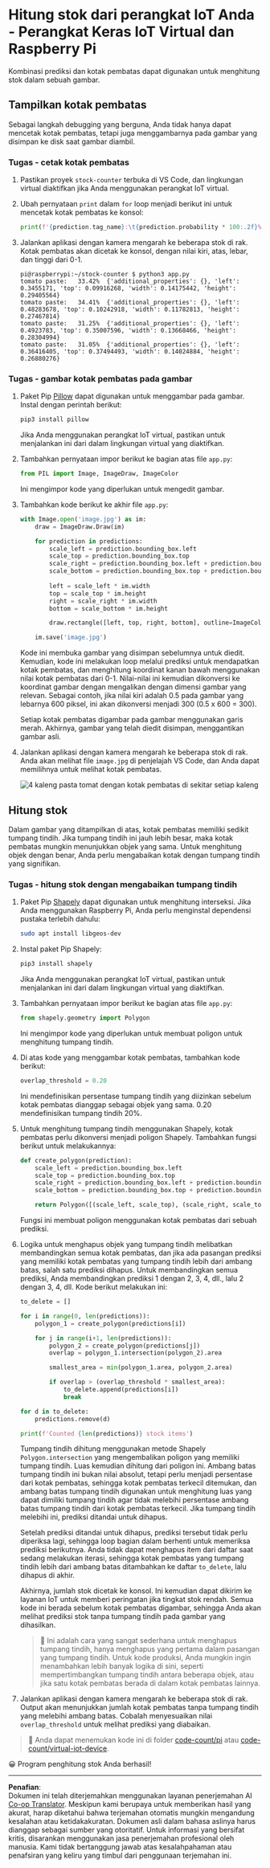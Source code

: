 <!--
CO_OP_TRANSLATOR_METADATA:
{
  "original_hash": "9c4320311c0f2c1884a6a21265d98a51",
  "translation_date": "2025-08-27T20:44:52+00:00",
  "source_file": "5-retail/lessons/2-check-stock-device/single-board-computer-count-stock.md",
  "language_code": "id"
}
-->
# Hitung stok dari perangkat IoT Anda - Perangkat Keras IoT Virtual dan Raspberry Pi

Kombinasi prediksi dan kotak pembatas dapat digunakan untuk menghitung stok dalam sebuah gambar.

## Tampilkan kotak pembatas

Sebagai langkah debugging yang berguna, Anda tidak hanya dapat mencetak kotak pembatas, tetapi juga menggambarnya pada gambar yang disimpan ke disk saat gambar diambil.

### Tugas - cetak kotak pembatas

1. Pastikan proyek `stock-counter` terbuka di VS Code, dan lingkungan virtual diaktifkan jika Anda menggunakan perangkat IoT virtual.

1. Ubah pernyataan `print` dalam `for` loop menjadi berikut ini untuk mencetak kotak pembatas ke konsol:

    ```python
    print(f'{prediction.tag_name}:\t{prediction.probability * 100:.2f}%\t{prediction.bounding_box}')
    ```

1. Jalankan aplikasi dengan kamera mengarah ke beberapa stok di rak. Kotak pembatas akan dicetak ke konsol, dengan nilai kiri, atas, lebar, dan tinggi dari 0-1.

    ```output
    pi@raspberrypi:~/stock-counter $ python3 app.py 
    tomato paste:   33.42%  {'additional_properties': {}, 'left': 0.3455171, 'top': 0.09916268, 'width': 0.14175442, 'height': 0.29405564}
    tomato paste:   34.41%  {'additional_properties': {}, 'left': 0.48283678, 'top': 0.10242918, 'width': 0.11782813, 'height': 0.27467814}
    tomato paste:   31.25%  {'additional_properties': {}, 'left': 0.4923783, 'top': 0.35007596, 'width': 0.13668466, 'height': 0.28304994}
    tomato paste:   31.05%  {'additional_properties': {}, 'left': 0.36416405, 'top': 0.37494493, 'width': 0.14024884, 'height': 0.26880276}
    ```

### Tugas - gambar kotak pembatas pada gambar

1. Paket Pip [Pillow](https://pypi.org/project/Pillow/) dapat digunakan untuk menggambar pada gambar. Instal dengan perintah berikut:

    ```sh
    pip3 install pillow
    ```

    Jika Anda menggunakan perangkat IoT virtual, pastikan untuk menjalankan ini dari dalam lingkungan virtual yang diaktifkan.

1. Tambahkan pernyataan impor berikut ke bagian atas file `app.py`:

    ```python
    from PIL import Image, ImageDraw, ImageColor
    ```

    Ini mengimpor kode yang diperlukan untuk mengedit gambar.

1. Tambahkan kode berikut ke akhir file `app.py`:

    ```python
    with Image.open('image.jpg') as im:
        draw = ImageDraw.Draw(im)
    
        for prediction in predictions:
            scale_left = prediction.bounding_box.left
            scale_top = prediction.bounding_box.top
            scale_right = prediction.bounding_box.left + prediction.bounding_box.width
            scale_bottom = prediction.bounding_box.top + prediction.bounding_box.height
            
            left = scale_left * im.width
            top = scale_top * im.height
            right = scale_right * im.width
            bottom = scale_bottom * im.height
    
            draw.rectangle([left, top, right, bottom], outline=ImageColor.getrgb('red'), width=2)
    
        im.save('image.jpg')
    ```

    Kode ini membuka gambar yang disimpan sebelumnya untuk diedit. Kemudian, kode ini melakukan loop melalui prediksi untuk mendapatkan kotak pembatas, dan menghitung koordinat kanan bawah menggunakan nilai kotak pembatas dari 0-1. Nilai-nilai ini kemudian dikonversi ke koordinat gambar dengan mengalikan dengan dimensi gambar yang relevan. Sebagai contoh, jika nilai kiri adalah 0.5 pada gambar yang lebarnya 600 piksel, ini akan dikonversi menjadi 300 (0.5 x 600 = 300).

    Setiap kotak pembatas digambar pada gambar menggunakan garis merah. Akhirnya, gambar yang telah diedit disimpan, menggantikan gambar asli.

1. Jalankan aplikasi dengan kamera mengarah ke beberapa stok di rak. Anda akan melihat file `image.jpg` di penjelajah VS Code, dan Anda dapat memilihnya untuk melihat kotak pembatas.

    ![4 kaleng pasta tomat dengan kotak pembatas di sekitar setiap kaleng](../../../../../translated_images/rpi-stock-with-bounding-boxes.b5540e2ecb7cd49f1271828d3be412671d950e87625c5597ea97c90f11e01097.id.jpg)

## Hitung stok

Dalam gambar yang ditampilkan di atas, kotak pembatas memiliki sedikit tumpang tindih. Jika tumpang tindih ini jauh lebih besar, maka kotak pembatas mungkin menunjukkan objek yang sama. Untuk menghitung objek dengan benar, Anda perlu mengabaikan kotak dengan tumpang tindih yang signifikan.

### Tugas - hitung stok dengan mengabaikan tumpang tindih

1. Paket Pip [Shapely](https://pypi.org/project/Shapely/) dapat digunakan untuk menghitung interseksi. Jika Anda menggunakan Raspberry Pi, Anda perlu menginstal dependensi pustaka terlebih dahulu:

    ```sh
    sudo apt install libgeos-dev
    ```

1. Instal paket Pip Shapely:

    ```sh
    pip3 install shapely
    ```

    Jika Anda menggunakan perangkat IoT virtual, pastikan untuk menjalankan ini dari dalam lingkungan virtual yang diaktifkan.

1. Tambahkan pernyataan impor berikut ke bagian atas file `app.py`:

    ```python
    from shapely.geometry import Polygon
    ```

    Ini mengimpor kode yang diperlukan untuk membuat poligon untuk menghitung tumpang tindih.

1. Di atas kode yang menggambar kotak pembatas, tambahkan kode berikut:

    ```python
    overlap_threshold = 0.20
    ```

    Ini mendefinisikan persentase tumpang tindih yang diizinkan sebelum kotak pembatas dianggap sebagai objek yang sama. 0.20 mendefinisikan tumpang tindih 20%.

1. Untuk menghitung tumpang tindih menggunakan Shapely, kotak pembatas perlu dikonversi menjadi poligon Shapely. Tambahkan fungsi berikut untuk melakukannya:

    ```python
    def create_polygon(prediction):
        scale_left = prediction.bounding_box.left
        scale_top = prediction.bounding_box.top
        scale_right = prediction.bounding_box.left + prediction.bounding_box.width
        scale_bottom = prediction.bounding_box.top + prediction.bounding_box.height
    
        return Polygon([(scale_left, scale_top), (scale_right, scale_top), (scale_right, scale_bottom), (scale_left, scale_bottom)])
    ```

    Fungsi ini membuat poligon menggunakan kotak pembatas dari sebuah prediksi.

1. Logika untuk menghapus objek yang tumpang tindih melibatkan membandingkan semua kotak pembatas, dan jika ada pasangan prediksi yang memiliki kotak pembatas yang tumpang tindih lebih dari ambang batas, salah satu prediksi dihapus. Untuk membandingkan semua prediksi, Anda membandingkan prediksi 1 dengan 2, 3, 4, dll., lalu 2 dengan 3, 4, dll. Kode berikut melakukan ini:

    ```python
    to_delete = []

    for i in range(0, len(predictions)):
        polygon_1 = create_polygon(predictions[i])
    
        for j in range(i+1, len(predictions)):
            polygon_2 = create_polygon(predictions[j])
            overlap = polygon_1.intersection(polygon_2).area

            smallest_area = min(polygon_1.area, polygon_2.area)
    
            if overlap > (overlap_threshold * smallest_area):
                to_delete.append(predictions[i])
                break
    
    for d in to_delete:
        predictions.remove(d)

    print(f'Counted {len(predictions)} stock items')
    ```

    Tumpang tindih dihitung menggunakan metode Shapely `Polygon.intersection` yang mengembalikan poligon yang memiliki tumpang tindih. Luas kemudian dihitung dari poligon ini. Ambang batas tumpang tindih ini bukan nilai absolut, tetapi perlu menjadi persentase dari kotak pembatas, sehingga kotak pembatas terkecil ditemukan, dan ambang batas tumpang tindih digunakan untuk menghitung luas yang dapat dimiliki tumpang tindih agar tidak melebihi persentase ambang batas tumpang tindih dari kotak pembatas terkecil. Jika tumpang tindih melebihi ini, prediksi ditandai untuk dihapus.

    Setelah prediksi ditandai untuk dihapus, prediksi tersebut tidak perlu diperiksa lagi, sehingga loop bagian dalam berhenti untuk memeriksa prediksi berikutnya. Anda tidak dapat menghapus item dari daftar saat sedang melakukan iterasi, sehingga kotak pembatas yang tumpang tindih lebih dari ambang batas ditambahkan ke daftar `to_delete`, lalu dihapus di akhir.

    Akhirnya, jumlah stok dicetak ke konsol. Ini kemudian dapat dikirim ke layanan IoT untuk memberi peringatan jika tingkat stok rendah. Semua kode ini berada sebelum kotak pembatas digambar, sehingga Anda akan melihat prediksi stok tanpa tumpang tindih pada gambar yang dihasilkan.

    > 💁 Ini adalah cara yang sangat sederhana untuk menghapus tumpang tindih, hanya menghapus yang pertama dalam pasangan yang tumpang tindih. Untuk kode produksi, Anda mungkin ingin menambahkan lebih banyak logika di sini, seperti mempertimbangkan tumpang tindih antara beberapa objek, atau jika satu kotak pembatas berada di dalam kotak pembatas lainnya.

1. Jalankan aplikasi dengan kamera mengarah ke beberapa stok di rak. Output akan menunjukkan jumlah kotak pembatas tanpa tumpang tindih yang melebihi ambang batas. Cobalah menyesuaikan nilai `overlap_threshold` untuk melihat prediksi yang diabaikan.

> 💁 Anda dapat menemukan kode ini di folder [code-count/pi](../../../../../5-retail/lessons/2-check-stock-device/code-count/pi) atau [code-count/virtual-iot-device](../../../../../5-retail/lessons/2-check-stock-device/code-count/virtual-iot-device).

😀 Program penghitung stok Anda berhasil!

---

**Penafian**:  
Dokumen ini telah diterjemahkan menggunakan layanan penerjemahan AI [Co-op Translator](https://github.com/Azure/co-op-translator). Meskipun kami berupaya untuk memberikan hasil yang akurat, harap diketahui bahwa terjemahan otomatis mungkin mengandung kesalahan atau ketidakakuratan. Dokumen asli dalam bahasa aslinya harus dianggap sebagai sumber yang otoritatif. Untuk informasi yang bersifat kritis, disarankan menggunakan jasa penerjemahan profesional oleh manusia. Kami tidak bertanggung jawab atas kesalahpahaman atau penafsiran yang keliru yang timbul dari penggunaan terjemahan ini.